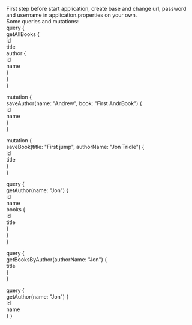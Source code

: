 First step before start application, create base and change url, password and username in application.properties on your own.<br/>
Some queries and mutations:<br/>
query {<br/>
    getAllBooks {<br/>
    id<br/>
    title<br/>
    author {<br/>
      id<br/>
      name<br/>
    }<br/>
  }<br/>
}

mutation {<br/>
  saveAuthor(name: "Andrew", book: "First AndrBook") {<br/>
    id<br/>
    name<br/>
  }<br/>
}<br/>

mutation {<br/>
  saveBook(title: "First jump", authorName: "Jon Tridle") {<br/>
    id<br/>
    title<br/>
  }<br/>
}<br/>

query {<br/>
  getAuthor(name: "Jon") {<br/>
    id<br/>
    name<br/>
    books {<br/>
      id<br/>
      title<br/>
    }<br/>
  }<br/>
}

query {<br/>
  getBooksByAuthor(authorName: "Jon") {<br/>
    title<br/>
  }<br/>
}<br/>

query {<br/>
  getAuthor(name: "Jon") {<br/>
    id<br/>
    name<br/>
  }
}
